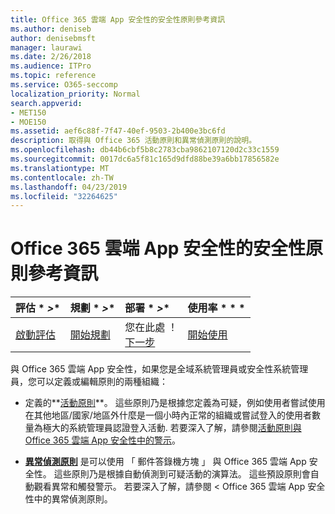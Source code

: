 ```yaml
---
title: Office 365 雲端 App 安全性的安全性原則參考資訊
ms.author: deniseb
author: denisebmsft
manager: laurawi
ms.date: 2/26/2018
ms.audience: ITPro
ms.topic: reference
ms.service: O365-seccomp
localization_priority: Normal
search.appverid:
- MET150
- MOE150
ms.assetid: aef6c88f-7f47-40ef-9503-2b400e3bc6fd
description: 取得與 Office 365 活動原則和異常偵測原則的說明。
ms.openlocfilehash: db44b6cbf5b8c2783cba9862107120d2c33c1559
ms.sourcegitcommit: 0017dc6a5f81c165d9dfd88be39a6bb17856582e
ms.translationtype: MT
ms.contentlocale: zh-TW
ms.lasthandoff: 04/23/2019
ms.locfileid: "32264625"
---
```

# <a name="security-policy-reference-information-for-office-365-cloud-app-security"></a>Office 365 雲端 App 安全性的安全性原則參考資訊
  
|評估 * *\>**|規劃 * *\>**|部署 * *\>**|使用率 * * *|
|:-----|:-----|:-----|:-----|
|[啟動評估](office-365-cas-overview.md) <br/> |[開始規劃](get-ready-for-office-365-cas.md) <br/> |您在此處 ！  <br/> [下一步](review-office-365-cas-alerts.md) <br/> |[開始使用](utilization-activities-for-ocas.md) <br/> |
   
與 Office 365 雲端 App 安全性，如果您是全域系統管理員或安全性系統管理員，您可以定義或編輯原則的兩種組織：
  
- 定義的**[活動原則](activity-policies-and-alerts.md)**。 這些原則乃是根據您定義為可疑，例如使用者嘗試使用在其他地區/國家/地區外什麼是一個小時內正常的組織或嘗試登入的使用者數量為極大的系統管理員認證登入活動. 若要深入了解，請參閱[活動原則與 Office 365 雲端 App 安全性中的警示](activity-policies-and-alerts.md)。
    
- **[異常偵測原則](anomaly-detection-policies-in-ocas.md)** 是可以使用 「 郵件答錄機方塊 」 與 Office 365 雲端 App 安全性。 這些原則乃是根據自動偵測到可疑活動的演算法。 這些預設原則會自動觀看異常和觸發警示。 若要深入了解，請參閱 < <b0>Office 365 雲端 App 安全性中的異常偵測原則</b0>。
    

